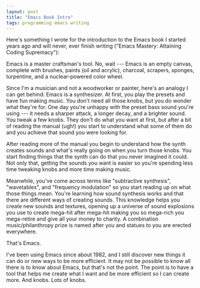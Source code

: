 ```yaml
---
layout: post
title: "Emacs Book Intro"
tags: programming emacs writing
---
```


Here's something I wrote for the introduction to the Emacs book I started
years ago and will never, ever finish writing ("Emacs Mastery: Attaining
Coding Supremacy"):

Emacs is a master craftsman's tool. No, wait --- Emacs is an empty canvas,
complete with brushes, paints (oil and acrylic), charcoal, scrapers,
sponges, turpentine, and a nuclear-powered color wheel.

Since I'm a musician and not a woodworker or painter, here's an analogy I
can get behind: Emacs is a synthesizer. At first, you play the presets and
have fun making music. You don't need all those knobs, but you do wonder
what they're for. One day you're unhappy with the preset bass sound you're
using --- it needs a sharper attack, a longer decay, and a brighter sound.
You tweak a few knobs. They don't do what you want at first, but after a bit
of reading the manual (ugh!) you start to understand what some of them do
and you achieve that sound you were looking for.

After reading more of the manual you begin to understand how the synth
creates sounds and what's really going on when you turn those knobs. You
start finding things that the synth can do that you never imagined it could.
Not only that, getting the sounds you want is easier so you're spending less
time tweaking knobs and more time making music.

Meanwhile, you've come across terms like "subtractive synthesis",
"wavetables", and "frequency modulation" so you start reading up on what
those things mean. You're learning how sound synthesis works and that there
are different ways of creating sounds. This knowledge helps you create new
sounds and textures, opening up a universe of sound explosions you use to
create mega-hit after mega-hit making you so mega-rich you mega-retire and
give all your money to charity. A combination music/philanthropy prize is
named after you and statues to you are erected everywhere.

That's Emacs.

I've been using Emacs since about 1982, and I still discover new things it
can do or new ways to be more efficient. It may not be possible to know all
there is to know about Emacs, but that's not the point. The point is to have
a tool that helps me create what I want and be more efficient so I can
create more. And knobs. Lots of knobs.
